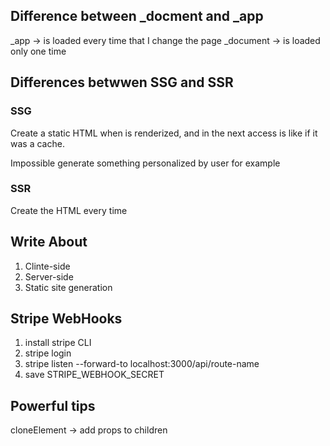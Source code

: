 ## Difference between \_docment and \_app

\_app -> is loaded every time that I change the page
\_document -> is loaded only one time

## Differences betwwen SSG and SSR

### SSG

Create a static HTML when is renderized, and in the next access is like if it was a cache.

Impossible generate something personalized by user for example

### SSR

Create the HTML every time

## Write About

1. Clinte-side
2. Server-side
3. Static site generation

## Stripe WebHooks

1. install stripe CLI
2. stripe login
3. stripe listen --forward-to localhost:3000/api/route-name
4. save STRIPE_WEBHOOK_SECRET

## Powerful tips

cloneElement -> add props to children
